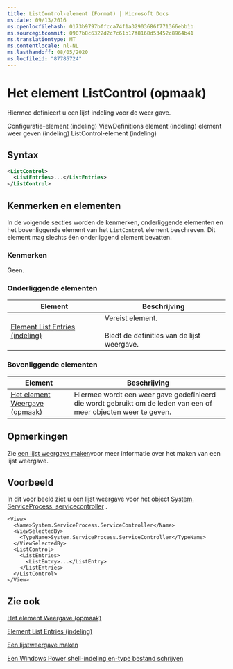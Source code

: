 ```yaml
---
title: ListControl-element (Format) | Microsoft Docs
ms.date: 09/13/2016
ms.openlocfilehash: 0173b9797bffcca74f1a32903686f771366ebb1b
ms.sourcegitcommit: 0907b8c6322d2c7c61b17f8168d53452c8964b41
ms.translationtype: MT
ms.contentlocale: nl-NL
ms.lasthandoff: 08/05/2020
ms.locfileid: "87785724"
---
```

# <a name="listcontrol-element-format"></a>Het element ListControl (opmaak)

Hiermee definieert u een lijst indeling voor de weer gave.

Configuratie-element (indeling) ViewDefinitions element (indeling) element weer geven (indeling) ListControl-element (indeling)

## <a name="syntax"></a>Syntax

```xml
<ListControl>
  <ListEntries>...</ListEntries>
</ListControl>

```

## <a name="attributes-and-elements"></a>Kenmerken en elementen

In de volgende secties worden de kenmerken, onderliggende elementen en het bovenliggende element van het `ListControl` element beschreven. Dit element mag slechts één onderliggend element bevatten.

### <a name="attributes"></a>Kenmerken

Geen.

### <a name="child-elements"></a>Onderliggende elementen

|Element|Beschrijving|
|-------------|-----------------|
|[Element List Entries (indeling)](./listentries-element-for-listcontrol-format.md)|Vereist element.<br /><br /> Biedt de definities van de lijst weergave.|

### <a name="parent-elements"></a>Bovenliggende elementen

|Element|Beschrijving|
|-------------|-----------------|
|[Het element Weergave (opmaak)](./view-element-format.md)|Hiermee wordt een weer gave gedefinieerd die wordt gebruikt om de leden van een of meer objecten weer te geven.|

## <a name="remarks"></a>Opmerkingen

Zie [een lijst weergave maken](./creating-a-list-view.md)voor meer informatie over het maken van een lijst weergave.

## <a name="example"></a>Voorbeeld

In dit voor beeld ziet u een lijst weergave voor het object [System. ServiceProcess. servicecontroller](/dotnet/api/System.ServiceProcess.ServiceController) .

```
<View>
  <Name>System.ServiceProcess.ServiceController</Name>
  <ViewSelectedBy>
    <TypeName>System.ServiceProcess.ServiceController</TypeName>
  </ViewSelectedBy>
  <ListControl>
    <ListEntries>
      <ListEntry>...</ListEntry>
    </ListEntries>
  </ListControl>
</View>
```

## <a name="see-also"></a>Zie ook

[Het element Weergave (opmaak)](./view-element-format.md)

[Element List Entries (indeling)](./listentries-element-for-listcontrol-format.md)

[Een lijstweergave maken](./creating-a-list-view.md)

[Een Windows Power shell-indeling en-type bestand schrijven](./writing-a-powershell-formatting-file.md)
